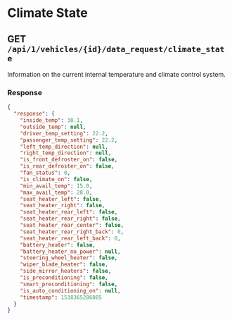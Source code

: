 # Climate State

## GET `/api/1/vehicles/{id}/data_request/climate_state`

Information on the current internal temperature and climate control system.

### Response

```json
{
  "response": {
    "inside_temp": 30.1,
    "outside_temp": null,
    "driver_temp_setting": 22.2,
    "passenger_temp_setting": 22.2,
    "left_temp_direction": null,
    "right_temp_direction": null,
    "is_front_defroster_on": false,
    "is_rear_defroster_on": false,
    "fan_status": 0,
    "is_climate_on": false,
    "min_avail_temp": 15.0,
    "max_avail_temp": 28.0,
    "seat_heater_left": false,
    "seat_heater_right": false,
    "seat_heater_rear_left": false,
    "seat_heater_rear_right": false,
    "seat_heater_rear_center": false,
    "seat_heater_rear_right_back": 0,
    "seat_heater_rear_left_back": 0,
    "battery_heater": false,
    "battery_heater_no_power": null,
    "steering_wheel_heater": false,
    "wiper_blade_heater": false,
    "side_mirror_heaters": false,
    "is_preconditioning": false,
    "smart_preconditioning": false,
    "is_auto_conditioning_on": null,
    "timestamp": 1538365286085
  }
}
```
